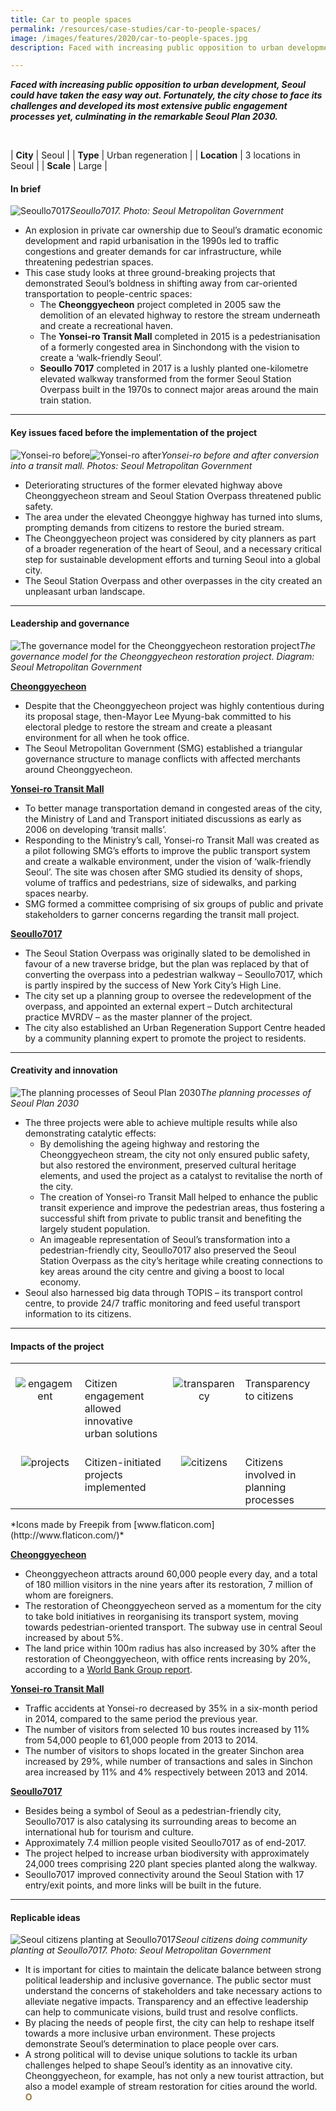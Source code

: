 ```yaml
---
title: Car to people spaces
permalink: /resources/case-studies/car-to-people-spaces/
image: /images/features/2020/car-to-people-spaces.jpg
description: Faced with increasing public opposition to urban development, Seoul could have taken the easy way out. Fortunately, the city chose to face its challenges and developed its most extensive public engagement processes yet, culminating in the remarkable Seoul Plan 2030.

---
```


***Faced with increasing public opposition to urban development, Seoul could have taken the easy way out. Fortunately, the city chose to face its challenges and developed its most extensive public engagement processes yet, culminating in the remarkable Seoul Plan 2030.*** 

<br>

| **City** | Seoul |
| **Type** | Urban regeneration |
| **Location** | 3 locations in Seoul |
| **Scale** | Large |

#### **In brief**

![Seoullo7017](/images/features/2020/seoullo7017-logo.jpg/)*Seoullo7017. Photo: Seoul Metropolitan Government*

- An explosion in private car ownership due to Seoul’s dramatic economic development and rapid urbanisation in the 1990s led to traffic congestions and greater demands for car infrastructure, while threatening pedestrian spaces. 
- This case study looks at three ground-breaking projects that demonstrated Seoul’s boldness in shifting away from car-oriented transportation to people-centric spaces:
  - The **Cheonggyecheon** project completed in 2005 saw the demolition of an elevated highway to restore the stream underneath and create a recreational haven. 
  - The **Yonsei-ro Transit Mall** completed in 2015 is a pedestrianisation of a formerly congested area in Sinchondong with the vision to create a ‘walk-friendly Seoul’. 
  - **Seoullo 7017** completed in 2017 is a lushly planted one-kilometre elevated walkway transformed from the former Seoul Station Overpass built in the 1970s to connect major areas around the main train station.

---

#### **Key issues faced before the implementation of the project**

![Yonsei-ro before](/images/features/2020/yonsei-ro-before.jpg/)![Yonsei-ro after](/images/features/2020/yonsei-ro-after.jpg/)*Yonsei-ro before and after conversion into a transit mall. Photos: Seoul Metropolitan Government*

- Deteriorating structures of the former elevated highway above Cheonggyecheon stream and Seoul Station Overpass threatened public safety. 
- The area under the elevated Cheonggye highway has turned into slums, prompting demands from citizens to restore the buried stream. 
- The Cheonggyecheon project was considered by city planners as part of a broader regeneration of the heart of Seoul, and a necessary critical step for sustainable development efforts and turning Seoul into a global city.
- The Seoul Station Overpass and other overpasses in the city created an unpleasant urban landscape. 

---

#### **Leadership and governance**

![The governance model for the Cheonggyecheon restoration project](/images/features/2020/cheonggyecheon-governance-model.png/)*The governance model for the Cheonggyecheon restoration project. Diagram: Seoul Metropolitan Government*

<b><u>Cheonggyecheon</u></b>
- Despite that the Cheonggyecheon project was highly contentious during its proposal stage, then-Mayor Lee Myung-bak committed to his electoral pledge to restore the stream and create a pleasant environment for all when he took office. 
- The Seoul Metropolitan Government (SMG) established a triangular governance structure to manage conflicts with affected merchants around Cheonggyecheon. 

<b><u>Yonsei-ro Transit Mall</u></b>
- To better manage transportation demand in congested areas of the city, the Ministry of Land and Transport initiated discussions as early as 2006 on developing ‘transit malls’. 
- Responding to the Ministry’s call, Yonsei-ro Transit Mall was created as a pilot following SMG’s efforts to improve the public transport system and create a walkable environment, under the vision of ‘walk-friendly Seoul’. The site was chosen after SMG studied its density of shops, volume of traffics and pedestrians, size of sidewalks, and parking spaces nearby. 
- SMG formed a committee comprising of six groups of public and private stakeholders to garner concerns regarding the transit mall project. 

<b><u>Seoullo7017</u></b>
- The Seoul Station Overpass was originally slated to be demolished in favour of a new traverse bridge, but the plan was replaced by that of converting the overpass into a pedestrian walkway – Seoullo7017, which is partly inspired by the success of New York City’s High Line. 
- The city set up a planning group to oversee the redevelopment of the overpass, and appointed an external expert – Dutch architectural practice MVRDV – as the master planner of the project. 
- The city also established an Urban Regeneration Support Centre headed by a community planning expert to promote the project to residents. 

---

#### **Creativity and innovation**

![The planning processes of Seoul Plan 2030](/images/features/2020/seoul-plan-processes.jpg/)*The planning processes of Seoul Plan 2030*

- The three projects were able to achieve multiple results while also demonstrating catalytic effects:
  - By demolishing the ageing highway and restoring the Cheonggyecheon stream, the city not only ensured public safety, but also restored the environment, preserved cultural heritage elements, and used the project as a catalyst to revitalise the north of the city. 
  - The creation of Yonsei-ro Transit Mall helped to enhance the public transit experience and improve the pedestrian areas, thus fostering a successful shift from private to public transit and benefiting the largely student population.
  - An imageable representation of Seoul’s transformation into a pedestrian-friendly city, Seoullo7017 also preserved the Seoul Station Overpass as the city’s heritage while creating connections to key areas around the city centre and giving a boost to local economy. 
- Seoul also harnessed big data through TOPIS – its transport control centre, to provide 24/7 traffic monitoring and feed useful transport information to its citizens. 

---

#### **Impacts of the project**

<table style="width: 100%;" cellpadding="0">
<tbody>
<tr>
<td style="width: 80px; text-align: center; vertical-align: top;"><br><img src="/images/case-studies/icon-speech.png" alt="engagement" /><br></td>
  <td style="text-align: left; vertical-align: top;"><br>Citizen engagement allowed innovative urban solutions<br></td>
<td style="width: 80px; text-align: center; vertical-align: top;"><br><img src="/images/features/2020/paper.png" alt="transparency" /><br></td>
<td style="text-align: left; vertical-align: top;"><br>Transparency to citizens<br></td>
</tr>
<tr>
<td style="width: 80px; text-align: center; vertical-align: top;"><br><img src="/images/features/2019/icon-money.png" alt="projects" /><br></td>
<td style="text-align: left; vertical-align: top;"><br>Citizen-initiated projects implemented<br></td>
<td style="width: 80px; text-align: center; vertical-align: top;"><br><img src="/images/case-studies/icon-people.png" alt="citizens" /><br></td>
<td style="text-align: left; vertical-align: top;"><br>Citizens involved in planning processes<br></td>
</tr>
</tbody>
</table>*Icons made by Freepik from [www.flaticon.com](http://www.flaticon.com/)*

<b><u>Cheonggyecheon</u></b>
- Cheonggyecheon attracts around 60,000 people every day, and a total of 180 million visitors in the nine years after its restoration, 7 million of whom are foreigners. 
- The restoration of Cheonggyecheon served as a momentum for the city to take bold initiatives in reorganising its transport system, moving towards pedestrian-oriented transport. The subway use in central Seoul increased by about 5%. 
- The land price within 100m radius has also increased by 30% after the restoration of Cheonggyecheon, with office rents increasing by 20%, according to a [World Bank Group report](https://urban-regeneration.worldbank.org/Seoul). 

<b><u>Yonsei-ro Transit Mall</u></b>
- Traffic accidents at Yonsei-ro decreased by 35% in a six-month period in 2014, compared to the same period the previous year.
- The number of visitors from selected 10 bus routes increased by 11% from 54,000 people to 61,000 people from 2013 to 2014. 
- The number of visitors to shops located in the greater Sinchon area increased by 29%, while number of transactions and sales in Sinchon area increased by 11% and 4% respectively between 2013 and 2014. 

<b><u>Seoullo7017</u></b>
- Besides being a symbol of Seoul as a pedestrian-friendly city, Seoullo7017 is also catalysing its surrounding areas to become an international hub for tourism and culture. 
- Approximately 7.4 million people visited Seoullo7017 as of end-2017. 
- The project helped to increase urban biodiversity with approximately 24,000 trees comprising 220 plant species planted along the walkway. 
- Seoullo7017 improved connectivity around the Seoul Station with 17 entry/exit points, and more links will be built in the future. 

---

#### **Replicable ideas**

![Seoul citizens planting at Seoullo7017](/images/features/2020/seoullo7017-planting.jpg/)*Seoul citizens doing community planting at Seoullo7017. Photo: Seoul Metropolitan Government*

- It is important for cities to maintain the delicate balance between strong political leadership and inclusive governance. The public sector must understand the concerns of stakeholders and take necessary actions to alleviate negative impacts. Transparency and an effective leadership can help to communicate visions, build trust and resolve conflicts. 
- By placing the needs of people first, the city can help to reshape itself towards a more inclusive urban environment. These projects demonstrate Seoul’s determination to place people over cars. 
- A strong political will to devise unique solutions to tackle its urban challenges helped to shape Seoul’s identity as an innovative city. Cheonggyecheon, for example, has not only a new tourist attraction, but also a model example of stream restoration for cities around the world. **<font color="#967942">O</font>**

